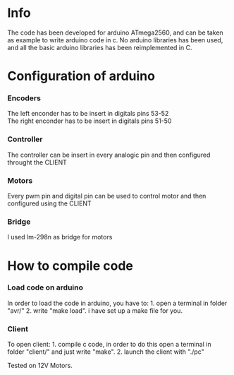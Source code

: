 # Info
The code has been developed for arduino ATmega2560, and can be taken as example to write arduino code in c.
No arduino libraries has been used, and all the basic arduino libraries has been reimplemented in C.

# Configuration of arduino    

### Encoders
The left enconder has to be insert in digitals pins 53-52                       
The right enconder has to be insert in digitals pins 51-50                      

### Controller                                                                               
The controller can be insert in every analogic pin and then configured throught the CLIENT                                                                          

### Motors                                                                                
Every pwm pin and digital pin can be used to control motor and then configured using the CLIENT                                                                   

### Bridge                                                                             
I used lm-298n as bridge for motors                                             

# How to compile code

### Load code on arduino
In order to load the code in arduino, you have to: 
    1. open a terminal in folder "avr/"
    2. write "make load". i have set up a make file for you.

### Client
To open client:
    1. compile c code, in order to do this open a terminal in folder "client/" and just write "make".
    2. launch the client with "./pc"

Tested on 12V Motors.

